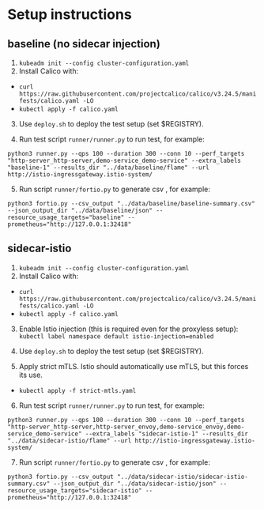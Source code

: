 # Setup instructions

## baseline (no sidecar injection)

1. `kubeadm init --config cluster-configuration.yaml`
2. Install Calico with:
 * `curl https://raw.githubusercontent.com/projectcalico/calico/v3.24.5/manifests/calico.yaml -LO`
 * `kubectl apply -f calico.yaml`
3. Use `deploy.sh` to deploy the test setup (set $REGISTRY).

4. Run test script `runner/runner.py` to run test, for example:
```console
python3 runner.py --qps 100 --duration 300 --conn 10 --perf_targets "http-server_http-server,demo-service_demo-service" --extra_labels "baseline-1" --results_dir "../data/baseline/flame" --url http://istio-ingressgateway.istio-system/
```

5. Run script `runner/fortio.py` to generate csv , for example:
```console
python3 fortio.py --csv_output "../data/baseline/baseline-summary.csv" --json_output_dir "../data/baseline/json" --resource_usage_targets="baseline" --prometheus="http://127.0.0.1:32418"
```

## sidecar-istio

1. `kubeadm init --config cluster-configuration.yaml`
2. Install Calico with:
 * `curl https://raw.githubusercontent.com/projectcalico/calico/v3.24.5/manifests/calico.yaml -LO`
 * `kubectl apply -f calico.yaml`
3. Enable Istio injection (this is required even for the proxyless setup): `kubectl label namespace default istio-injection=enabled`
4. Use `deploy.sh` to deploy the test setup (set $REGISTRY).

5. Apply strict mTLS. Istio should automatically use mTLS, but this forces its use.
 * `kubectl apply -f strict-mtls.yaml`

6. Run test script `runner/runner.py` to run test, for example:
```console
python3 runner.py --qps 100 --duration 300 --conn 10 --perf_targets "http-server_http-server,http-server_envoy,demo-service_envoy,demo-service_demo-service" --extra_labels "sidecar-istio-1" --results_dir "../data/sidecar-istio/flame" --url http://istio-ingressgateway.istio-system/
```

7. Run script `runner/fortio.py` to generate csv , for example:
```console
python3 fortio.py --csv_output "../data/sidecar-istio/sidecar-istio-summary.csv" --json_output_dir "../data/sidecar-istio/json" --resource_usage_targets="sidecar-istio" --prometheus="http://127.0.0.1:32418"
```
